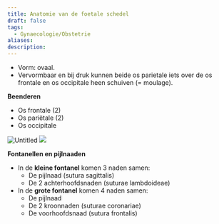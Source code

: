 ```yaml
---
title: Anatomie van de foetale schedel
draft: false
tags:
  - Gynaecologie/Obstetrie
aliases: 
description:
---
```




- Vorm: ovaal.
- Vervormbaar en bij druk kunnen beide os parietale iets over de os frontale en os occipitale heen schuiven (= moulage).

**Beenderen**

- Os frontale (2)
- Os pariëtale (2)
- Os occipitale

![Untitled](Untitled%2014%2010.png)
![](https://i.imgur.com/qmtI0dZ.png)


**Fontanellen en pijlnaaden**

- In de **kleine fontanel** komen 3 naden samen:
    - De pijlnaad (sutura sagittalis)
    - De 2 achterhoofdsnaden (suturae lambdoideae)
- In de **grote fontanel** komen 4 naden samen:
    - De pijlnaad
    - De 2 kroonnaden (suturae coronariae)
    - De voorhoofdsnaad (sutura frontalis)
